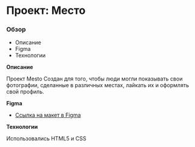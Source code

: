 # Проект: Место

### Обзор
* Описание
* Figma
* Технологии

**Описание**

Проект Mesto Создан для того, чтобы люди могли показывать свои фотографии, сделанные в различных местах, лайкать их и оформлять свой профиль.

**Figma**

* [Ссылка на макет в Figma](https://www.figma.com/file/2cn9N9jSkmxD84oJik7xL7/JavaScript.-Sprint-4?node-id=0%3A1)

**Технологии**

Использовались HTML5 и CSS
